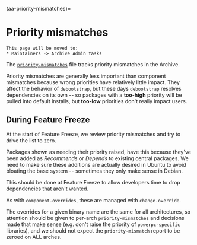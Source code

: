 (aa-priority-mismatches)=
# Priority mismatches

```{note}
This page will be moved to:
* Maintainers -> Archive Admin tasks
```

The [`priority-mismatches`](https://ubuntu-archive-team.ubuntu.com/priority-mismatches.txt)
file tracks priority mismatches in the Archive.

Priority mismatches are generally less important than component mismatches
because wrong priorities have relatively little impact. They affect the behavior
of `debootstrap`, but these days `debootstrap` resolves dependencies on its own
-- so packages with a **too-high** priority will be pulled into default installs,
but **too-low** priorities don't really impact users.


## During Feature Freeze

At the start of Feature Freeze, we review priority mismatches and try to drive
the list to zero.

Packages shown as needing their priority raised, have this because they've been
added as *Recommends* or *Depends* to existing central packages.
We need to make sure these additions are actually desired in Ubuntu to avoid
bloating the base system -- sometimes they only make sense in Debian.

This should be done at Feature Freeze to allow developers time to drop
dependencies that aren't wanted.

As with `component-overrides`, these are managed with `change-override`.

The overrides for a given binary name are the same for all architectures, so
attention should be given to per-arch `priority-mismatches` and decisions made
that make sense (e.g. don't raise the priority of `powerpc-specific` libraries),
and we should not expect the `priority-mismatch` report to be zeroed on ALL
arches.

